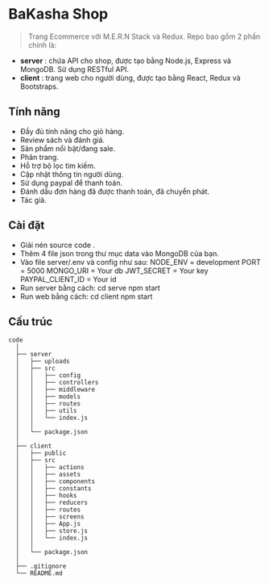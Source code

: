 # BaKasha Shop
> Trang Ecommerce với M.E.R.N Stack và Redux. Repo bao gồm 2 phần chính là:
- **server** : chứa API cho shop, được tạo bằng Node.js, Express và MongoDB. Sử dụng RESTful API.
- **client** : trang web cho người dùng, được tạo bằng React, Redux và Bootstraps.


## Tính năng

- Đầy đủ tính năng cho giỏ hàng.
- Review sách và đánh giá.
- Sản phẩm nổi bật/đang sale.
- Phân trang.
- Hỗ trợ bộ lọc tìm kiếm.
- Cập nhật thông tin người dùng.
- Sử dụng paypal để thanh toán.
- Đánh dấu đơn hàng đã được thanh toán, đã chuyển phát.
- Tác giả.

## Cài đặt

- Giải nén source code .
- Thêm 4 file json trong thư mục data vào MongoDB của bạn.
- Vào file server/.env và config như sau:
  NODE_ENV = development
  PORT = 5000
  MONGO_URI = Your db
  JWT_SECRET = Your key
  PAYPAL_CLIENT_ID = Your id
- Run server bằng cách:
  cd serve
  npm start
- Run web bằng cách:
  cd client
  npm start

## Cấu trúc
    code
      │
      ├── server
      │   ├── uploads
      │   ├── src
      │   │   ├── config
      │   │   ├── controllers
      │   │   ├── middleware
      │   │   ├── models
      │   │   ├── routes
      │   │   ├── utils
      │   │   └── index.js
      │   │
      │   └── package.json
      │
      ├── client
      │   ├── public
      │   ├── src
      │   │   ├── actions
      │   │   ├── assets
      │   │   ├── components
      │   │   ├── constants
      │   │   ├── hooks
      │   │   ├── reducers
      │   │   ├── routes
      │   │   ├── screens
      │   │   ├── App.js
      │   │   ├── store.js
      │   │   └── index.js
      │   │
      │   └── package.json
      │
      ├── .gitignore
      └── README.md